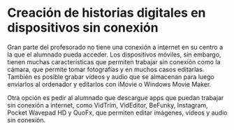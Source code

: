 # Creación de historias digitales en dispositivos sin conexión

Gran parte del profesorado no tiene una conexión a internet en su centro a la que el alumnado pueda acceder. Los dispositivos móviles, sin embargo, tienen muchas características que permiten trabajar sin conexión como la cámara, que permite tomar fotografías y en muchos casos editarlas. También es posible grabar vídeos y audio que se almacenan para luego enviarlos al ordenador y editarlos con iMovie o Windows Movie Maker.

Otra opción es pedir al alumnado que descargue apps que puedan trabajar sin conexión a internet, como VidTrim, VidEditor, BeFunky, Instagram, Pocket Wavepad HD y QuoFx, que permiten editar imágenes, vídeos y audio sin conexión.